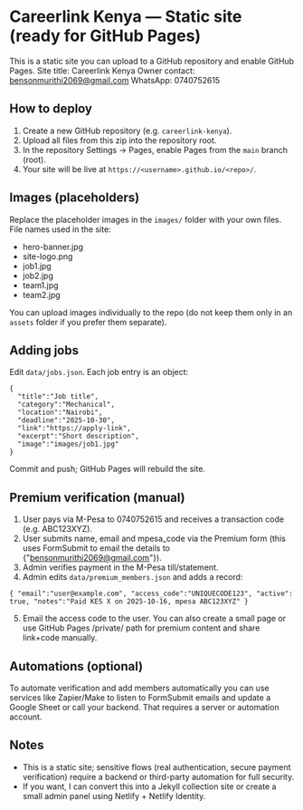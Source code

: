 # Careerlink Kenya — Static site (ready for GitHub Pages)

This is a static site you can upload to a GitHub repository and enable GitHub Pages.
Site title: Careerlink Kenya
Owner contact: bensonmurithi2069@gmail.com
WhatsApp: 0740752615

## How to deploy
1. Create a new GitHub repository (e.g. `careerlink-kenya`).
2. Upload all files from this zip into the repository root.
3. In the repository Settings → Pages, enable Pages from the `main` branch (root).
4. Your site will be live at `https://<username>.github.io/<repo>/`.

## Images (placeholders)
Replace the placeholder images in the `images/` folder with your own files. File names used in the site:
- hero-banner.jpg
- site-logo.png
- job1.jpg
- job2.jpg
- team1.jpg
- team2.jpg

You can upload images individually to the repo (do not keep them only in an `assets` folder if you prefer them separate).

## Adding jobs
Edit `data/jobs.json`. Each job entry is an object:
```
{
  "title":"Job title",
  "category":"Mechanical",
  "location":"Nairobi",
  "deadline":"2025-10-30",
  "link":"https://apply-link",
  "excerpt":"Short description",
  "image":"images/job1.jpg"
}
```
Commit and push; GitHub Pages will rebuild the site.

## Premium verification (manual)
1. User pays via M-Pesa to 0740752615 and receives a transaction code (e.g. ABC123XYZ).
2. User submits name, email and mpesa_code via the Premium form (this uses FormSubmit to email the details to {"bensonmurithi2069@gmail.com"}).
3. Admin verifies payment in the M-Pesa till/statement.
4. Admin edits `data/premium_members.json` and adds a record:
```
{ "email":"user@example.com", "access_code":"UNIQUECODE123", "active": true, "notes":"Paid KES X on 2025-10-16, mpesa ABC123XYZ" }
```
5. Email the access code to the user. You can also create a small page or use GitHub Pages /private/ path for premium content and share link+code manually.

## Automations (optional)
To automate verification and add members automatically you can use services like Zapier/Make to listen to FormSubmit emails and update a Google Sheet or call your backend. That requires a server or automation account.

## Notes
- This is a static site; sensitive flows (real authentication, secure payment verification) require a backend or third-party automation for full security.
- If you want, I can convert this into a Jekyll collection site or create a small admin panel using Netlify + Netlify Identity.

